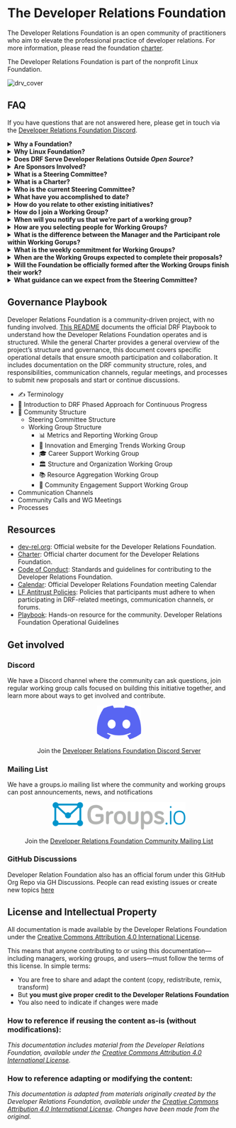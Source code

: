# The Developer Relations Foundation

The Developer Relations Foundation is an open community of practitioners who aim to elevate the professional practice of developer relations. For more information, please read the foundation [charter][charter].

The Developer Relations Foundation is part of the nonprofit Linux Foundation.

![drv_cover](https://github.com/user-attachments/assets/ac638503-6b23-44eb-ac68-e76542be671c)


## FAQ

If you have questions that are not answered here, please get in touch via the [Developer Relations Foundation Discord][discord].

<details>
  <summary>
    <strong>Why a Foundation?</strong>
  </summary><br />

  The major benefit of a foundation is that it promotes participatory governance, preventing any single company from monopolizing a collaborative project. Specifically, a foundation ensures:

  - Community-driven Governance: Projects are managed by the community for the community, with contributions reviewed and accepted based on merit.

  - Open Source: Contributors can use the project's resources without fearing sudden changes in licensing or direction.

  - Impartiality: contributions to the content and direction are accepted based on their community value, regardless of their impact on any particular vendor.

  This initiative stems from a shared passion for DevRel and the recognition that the profession faces persistent challenges, such as a lack of clarity and difficulty in measuring impact. Despite significant growth in resources and organizations addressing these issues, these resources are fragmented. Our goal is to create an inclusive, community-driven entity that formally defines DevRel practices, addresses common challenges with best-in-practice resources, and attracts both individuals and organizations’ decision-makers. A foundation aims to be a trusted, credible, and expert resource, similar to professional bodies in other fields, providing training, certification, continuing education, and advocacy.
</details>

<details>
  <summary>
    <strong>Why Linux Foundation?</strong>
  </summary><br />

  This collaborative project has been hosted as a [community project][community project], with no funding involved. This means taking advantage of the governance structure, project management staff, and back-end resources that the Linux Foundation (LF) provides to all hosted projects under an unfunded model, to ensure long-term sustainability. Developer Relations Foundation is part of the LF project series, as a [non-profit 501(c)(6)](https://donorbox.org/nonprofit-blog/501c3-vs-501c6). Examples of these projects include [SPDX](https://spdx.dev/) (SBOM Standard), FOSSology, and [CHAOSS](https://chaoss.community/governance/).

  The major benefit of hosting with the LF is that it offers recognized global credibility. Specifically, the LF ensures:

  - **DevRel value outside DevRel**: Being part of a renowned and large open source foundation like the Linux Foundation enhances the project's credibility within the DevRel community and among external stakeholders and decision-makers. This recognition elevates DevRel's visibility and perceived value as a profession, demonstrating its importance and impact beyond industry peers.

  - **Level Playing Field**: Ensuring that no single company in the ecosystem can exert undue control over the project by owning the trademark.

  - **Licensing Integrity**: Protecting the licensing integrity of the collaborative project, as detailed in this [LF blog post][LF blog post].

  The LF allows individual contributors to retain copyright ownership of their contributions while providing an open source license, reflected through the Developer Certificate of Origin sign-off process.
  
  We also chose the LF to avoid reinventing the wheel. Creating something new requires tools, infrastructure, and, ideally, a lightweight process to get started and make the initiative resilient.
</details>
<details>
  <summary>
    <strong>Does DRF Serve Developer Relations Outside <em>Open Source</em>?</strong>
  </summary><br />
  Yes. The foundation operates as an open source community, but Developer Relations Foundation's scope is Developer Relations across various specializations within a company, whether or not they involve open source engagements.
  
  There are peer open source communities, like the [TODO Group](https://todogroup.org/), whose mission focuses on open source engagement and where open source Developer Relations and open source community managers typically participate. However, the TODO Group’s scope doesn’t cover non-open source aspects of Developer Relations unless they intersect with the open source engagement journey in organizations. This is a gap the DRF community might need to address in the future, collaborating with existing peer communities.

</details>
<details>
  <summary>
    <strong>Are Sponsors Involved?</strong>
  </summary><br />

 No, there are no sponsors.
 
 A sponsor organization provides financial support or funding to the initiative. **This collaborative project operates under a non-funded model which means there are no sponsor organizations involved**. Instead, the project is supported by community individuals and supporter organizations, contributing to its success through content, guidance, and expertise. Unlike sponsors, supporters do not make financial commitments.
 
</details>
<details>
  <summary>
    <strong>What is a Steering Committee?</strong>
  </summary><br />

   The Steering Committee provides oversight for the entire open collaborative project as defined in the Developer Relations Foundation [Charter (first version)][charter]. Currently, a group of volunteers has helped establish initial lightweight processes to support community-driven initiatives. These initiatives, still to be fully defined, aim to shape the day-to-day work within the Developer Relations Foundation. Leadership roles inside these initiatives will be responsible for coordinating these daily activities and may also have the responsibility to appoint other roles. These leadership roles, as well as how these initiatives will be grouped and formed, are yet to be defined by the community.
</details>
<details>
     <summary>
    <strong>What is a Charter?</strong>
  </summary><br />
  The purpose of having a charter for the Developer Relations Foundation is to help people understand its mission and scope. The DevRel Foundation Charter is a living document, allowing the community to propose changes and updates as the project evolves.
</details>
<details>
  <summary>
    <strong>Who is the current Steering Committee?</strong>
  </summary><br />
 The current Steering Committee participants are composed of tenured Developer Relations professionals who initiated this “intent to form foundation” built through the LF’s guidance and principles. A new leadership will be established once the charter and mission are in place. This process will be via elections at a future date to be determined.

  While our profession is relatively small, it is big enough that there are many really good people who can do this work. And we hope they want to! We had the initiative and time to do this, and so we feel it’s reasonable for us, just like anyone else, to take the first steps forward on building something

  Our aim has always been to thread the needle on process and progress - we wanted to get enough done that we, as a professional collective, had a base and some scaffolding from which to build, but not too much progress that folks felt we had prematurely made decisions.
</details>

<details>
  <summary>
    <strong>What have you accomplished to date?</strong>
  </summary><br />

  To date we have accomplished the following:

  - Formed an initial Steering Committee of tenured DevRel professionals with the shared goal of solving critical DevRel problems through the formation of a Foundation

  - Secured support from the Linux Foundation to have the DevRel Foundation hosted by them

  - Drafted a lightweight charter and took a first pass at organizational structure to provide the broader DevRel community with a starting point from which to work

  - Identified tools and lightweight processes get work done: Discord, GitHub, gitvote, and groups.io
  
  - Scheduled and facilitated open bi-weekly sessions to listen and learn (alternating APAC/EMEA and AMER)
</details>

<details>
  <summary>
    <strong>How do you relate to other existing initiatives?</strong>
  </summary><br />

  **This is still _a WIP answer_ and needs further discussion in the community calls and async**

  As we explored how best to address the persistent challenges faced by the practice of DevRel, the first thing we did as an interim steering committee was a survey of the existing communities and organizations, including the Developer Marketing Alliance, DevRelX(*), marketingto.dev, Devrellers and Developer Evangelists (LinkedIn groups), the DevRel Collective, DevRelCon, developerrelations.com, flyless.dev, and DevRel con Ñ.

  We found that these groups in aggregate, provide exceptional breadth and depth of resources, expertise, and community. However, whether through incentives (ex: revenue-focused) or inclusivity (ex: DevMarketing not included) none felt centralizing enough to be the hub for this initiative, which strives to be open and inclusive, as well as more than just a resource repository.

  We also know that we cannot succeed without the support, involvement, and partnership of the ecosystem of DevRel initiatives, which is why we hope that folks will feel inspired to help build a foundation that codifies the definition and best practices of DevRel; that brings together best-in-class frameworks, training, and resources in a single place; and that attracts individuals and organizations through trust, credibility, and collaboration.
  
  > (*) The DevRelX Community sunset on October 11, but the free resources they shared with the industry remain available. A massive thank you to their community members.
</details>
<details>
  <summary>
    <strong>How do I join a Working Group?</strong>
  </summary><br />
  In the Working Groups, everyone carries the water and helps out, where every participant’s contribution drives progress. Participation in the working group is open to anyone interested. People can join a working group by signing up for the specific mailing list on [dev-rel.org subgroups](https://lists.dev-rel.org/g/community/subgroups) and participating in their regular calls. Meeting notes are publicly available on the respective working group mailing lists.

  > Note: Mailing List are still being formed

  Submissions for cohort 1 of the working groups were completed on November 14, 2024. Please follow our communication channels for updates on cohort 2.
  </details>
<details>
  <summary>
    <strong>When will you notify us that we’re part of a working group?</strong>
  </summary><br />

  We plan to notify individuals by 6 December 2024, using the email shared in the sign up form. You can anticipate an email from steering-committee@dev-rel.org.
  Please note that **participation in the working group is open to anyone interested**. Once the initial group is formed, people can still join a working group at any time by signing up for the specific mailing list on [dev-rel.org subgroups](https://lists.dev-rel.org/g/community/subgroups) and participating in their regular calls. Meeting notes are publicly available on the respective working group mailing lists.

  > Note: Mailing List are still being formed
  </details>

  <details>
  <summary>
    <strong>How are you selecting people for Working Groups?</strong>
  </summary><br />

  We are forming initial groups based on expressed interest, and a willingness to commit to the DevRel Foundation [Code of Conduct](https://github.com/DevRel-Foundation/governance/blob/main/code_of_conduct.md). In addition, there will be additional screening for working group managers for demonstrated program and/or team management experience.

  Please note that **participation in the working group is open to anyone interested**. Once the initial group is formed, people can still join a working group at any time by signing up for the specific mailing list on [dev-rel.org subgroups](https://lists.dev-rel.org/g/community/subgroups) and participating in their regular calls. Meeting notes are publicly available on the respective working group mailing lists.
</details>


 <details>
  <summary>
    <strong>What is the difference between the Manager and the Participant role within Working Gorups?</strong>
  </summary><br />

  The Manager (or managers) of each working group at DRF set the meeting times, dates and agendas, facilitate the conversations, and be the point of contact with the Steering Committee. Managers of a working group can assign new Managers within the working group if requested by Participants actively involved in regular activities.
  
Participants play an active role in accomplishing the group tasks, including attending and engaging in meetings, contributing to ideas and recommendations, and taking ownership of action items identified in the meetings.
  
  In Working Groups, everyone carries the water and helps out. Shared effort creates a culture of collaboration, where every participant’s contribution drives progress. Participation in the working group is open to anyone interested. All communication channels and calls are accessible, and meeting notes are publicly available
</details>

 <details>
  <summary>
    <strong>What is the weekly commitment for Working Groups?</strong>
  </summary><br />

   We anticipate that, between meetings and asynchronous work, that the working group commitment will be an average of 2-4 hours a week. Managers and participants can collectively decide what schedule works best for them as outlined on the expected commitment can be found [here](https://github.com/orgs/DevRel-Foundation/projects/7/views/1?pane=issue&itemId=82204557&issue=DevRel-Foundation%7Cgovernance%7C100).

  Criteria for manager selection can be found [here](https://github.com/DevRel-Foundation/governance/issues/99).

  Criteria for working group members can be found [here](https://github.com/DevRel-Foundation/governance/issues/100). 
</details>

<details>
  <summary>
    <strong>When are the Working Groups expected to complete their proposals?</strong>
  </summary><br />

  We aim to have groups deliver their initial proposals including their initial charter, goals, deliverables, milestones and meeting cadence by February 3, 2025. Further details can be found at this [link](https://github.com/DevRel-Foundation/governance/issues/104).
  </details>
  
  <details>
  <summary>
    <strong>Will the Foundation be officially formed after the Working Groups finish their work?</strong>
  </summary><br />

  The official formation of the foundation will be based on administrative milestones, including work group and governance progress, to ensure a smooth transition of organizational leadership. Milestones will include: 
1. Working group managers assigned
2. Working groups formed with regular calls started
3. Steering Committee election process determined
</details>

 <details>
  <summary>
    <strong>What guidance can we expect from the Steering Committee?</strong>
  </summary><br />

  The Steering Committee provides expectations, timelines, tools, and regular check-ins for group leads. In addition, we’ll be available via the [Discord community](https://discord.com/channels/1255563562449899573/1286611262989533255) for questions as they arise.
</details>

## Governance Playbook

Developer Relations Foundation is a community-driven project, with no funding involved. [This README](https://github.com/DevRel-Foundation/governance) documents the official DRF Playbook to understand how the Developer Relations Foundation operates and is structured. While the general Charter provides a general overview of the project’s structure and governance, this document covers specific operational details that ensure smooth participation and collaboration. It includes documentation on the DRF community structure, roles, and responsibilities, communication channels, regular meetings, and processes to submit new proposals and start or continue discussions.

- ✍️ Terminology
- 🎯 Introduction to DRF Phased Approach for Continuous Progress
- 🌳 Community Structure
  - Steering Committee Structure
  - Working Group Structure
      -  📊 Metrics and Reporting Working Group
      -  🧠 Innovation and Emerging Trends Working Group
      -  🎓 Career Support Working Group
      -  🏛️ Structure and Organization Working Group
      -  📚 Resource Aggregation Working Group
      -  🙋 Community Engagement Support Working Group 
- Communication Channels
- Community Calls and WG Meetings
- Processes
  
## Resources

* [dev-rel.org](https://dev-rel.org): Official website for the Developer Relations Foundation.
* [Charter][charter]: Official charter document for the Developer Relations Foundation.
* [Code of Conduct][Code of Conduct]: Standards and guidelines for contributing to the Developer Relations Foundation.
* [Calendar][calendar]: Official Developer Relations Foundation meeting Calendar
* [LF Antitrust Policies][LF Antitrust Policies]: Policies that participants must adhere to when participating in DRF-related meetings, communication channels, or forums.
* [Playbook][Playbook]: Hands-on resource for the community. Developer Relations Foundation Operational Guidelines

## Get involved

### Discord

We have a Discord channel where the community can ask questions, join regular working group calls focused on building this initiative together, and learn more about ways to get involved and contribute.

<p align="center">
  <a href="https://discord.gg/ukMnmFjw43">
    <img src="images/discord.svg" width="100" alt="Join the Developer Relations Foundation Discord" />
  <a>
</p>
<p align="center">
  Join the <a href="https://discord.gg/ukMnmFjw43">Developer Relations Foundation Discord Server</a>
</p>


### Mailing List
We have a groups.io mailing list where the community and working groups can post announcements, news, and notifications


<p align="center">
  <a href="https://lists.dev-rel.org/g/community">
    <img src="images/groupsio.png" width="300" alt="Join the Developer Relations Foundation Community Mailing List" />
  <a>
</p>
<p align="center">
  Join the <a href="https://lists.dev-rel.org/g/community">Developer Relations Foundation Community Mailing List</a>
</p>

### GitHub Discussions

Developer Relation Foundation also has an official forum under this GitHub Org Repo via GH Discussions. People can read existing issues or create new topics [here](https://github.com/DevRel-Foundation/governance/discussions)

## License and Intellectual Property

All documentation is made available by the Developer Relations Foundation under the [Creative Commons Attribution 4.0 International License](http://creativecommons.org/licenses/by/4.0/).

This means that anyone contributing to or using this documentation—including managers, working groups, and users—must follow the terms of this license. In simple terms:

- You are free to share and adapt the content (copy, redistribute, remix, transform)
- But **you must give proper credit to the Developer Relations Foundation**
- You also need to indicate if changes were made

### How to reference if reusing the content as-is (without modifications):

*This documentation includes material from the Developer Relations Foundation, available under the [Creative Commons Attribution 4.0 International License](http://creativecommons.org/licenses/by/4.0/).*

### How to reference adapting or modifying the content:

*This documentation is adapted from materials originally created by the Developer Relations Foundation, available under the [Creative Commons Attribution 4.0 International License](http://creativecommons.org/licenses/by/4.0/). Changes have been made from the original.*






[charter]: https://github.com/DevRel-Foundation/governance/blob/main/Technical_Charter_v1.0.adoc
[calendar]:https://lists.dev-rel.org/g/community/calendar
[discord]: https://discord.gg/ukMnmFjw43
[contact-form]: https://bit.ly/3RwwhQ1
[LF blog post]: https://www.linuxfoundation.org/blog/how-open-source-foundations-protect-the-licensing-integrity-of-open-source-projects
[community project]: https://www.linuxfoundation.org/projects/hosting
[Code of Conduct]: https://github.com/DevRel-Foundation/governance/blob/main/code_of_conduct.md
[survey]: https://docs.google.com/forms/d/e/1FAIpQLSd1_z1JP7VTOAt6FQBcG7iwHSXFX6JbgRnVtk7WuVBBAMXHmg/viewform
[LF Antitrust Policies]: https://www.linuxfoundation.org/legal/antitrust-policy
[Playbook]:https://github.com/DevRel-Foundation/governance?tab=readme-ov-file#developer-relations-foundation-governance-playbook
